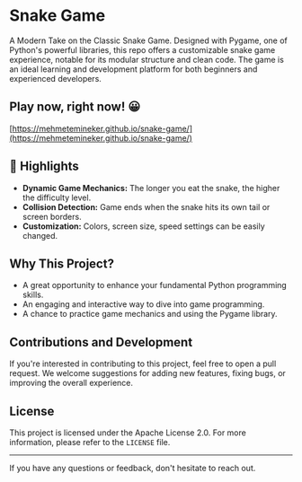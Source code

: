# Snake Game

A Modern Take on the Classic Snake Game. Designed with Pygame, one of Python's powerful libraries, this repo offers a customizable snake game experience, notable for its modular structure and clean code. The game is an ideal learning and development platform for both beginners and experienced developers.

## Play now, right now! :grinning:

[https://mehmetemineker.github.io/snake-game/](https://mehmetemineker.github.io/snake-game/)

## 🌟 Highlights
- **Dynamic Game Mechanics:** The longer you eat the snake, the higher the difficulty level.
- **Collision Detection:** Game ends when the snake hits its own tail or screen borders.
- **Customization:** Colors, screen size, speed settings can be easily changed.

## Why This Project?

- A great opportunity to enhance your fundamental Python programming skills.
- An engaging and interactive way to dive into game programming.
- A chance to practice game mechanics and using the Pygame library.

## Contributions and Development

If you're interested in contributing to this project, feel free to open a pull request. We welcome suggestions for adding new features, fixing bugs, or improving the overall experience.

## License

This project is licensed under the Apache License 2.0. For more information, please refer to the `LICENSE` file.

---

If you have any questions or feedback, don't hesitate to reach out.
